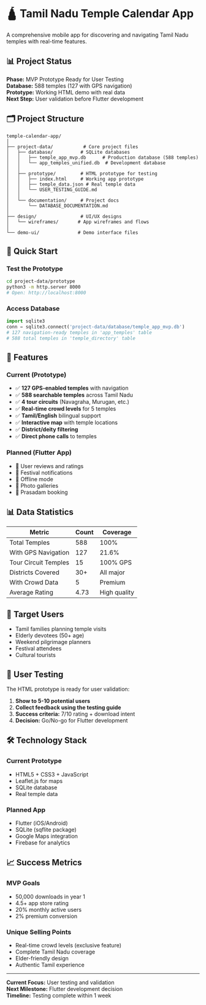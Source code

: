 # 🛕 Tamil Nadu Temple Calendar App

A comprehensive mobile app for discovering and navigating Tamil Nadu temples with real-time features.

## 📊 Project Status

**Phase:** MVP Prototype Ready for User Testing  
**Database:** 588 temples (127 with GPS navigation)  
**Prototype:** Working HTML demo with real data  
**Next Step:** User validation before Flutter development

## 🗂️ Project Structure

```
temple-calendar-app/
│
├── project-data/           # Core project files
│   ├── database/          # SQLite databases
│   │   ├── temple_app_mvp.db      # Production database (588 temples)
│   │   └── app_temples_unified.db  # Development database
│   │
│   ├── prototype/         # HTML prototype for testing
│   │   ├── index.html     # Working app prototype
│   │   ├── temple_data.json # Real temple data
│   │   └── USER_TESTING_GUIDE.md
│   │
│   └── documentation/     # Project docs
│       └── DATABASE_DOCUMENTATION.md
│
├── design/                # UI/UX designs
│   └── wireframes/       # App wireframes and flows
│
└── demo-ui/              # Demo interface files
```

## 🚀 Quick Start

### Test the Prototype
```bash
cd project-data/prototype
python3 -m http.server 8000
# Open: http://localhost:8000
```

### Access Database
```python
import sqlite3
conn = sqlite3.connect('project-data/database/temple_app_mvp.db')
# 127 navigation-ready temples in 'app_temples' table
# 588 total temples in 'temple_directory' table
```

## 📱 Features

### Current (Prototype)
- ✅ **127 GPS-enabled temples** with navigation
- ✅ **588 searchable temples** across Tamil Nadu
- ✅ **4 tour circuits** (Navagraha, Murugan, etc.)
- ✅ **Real-time crowd levels** for 5 temples
- ✅ **Tamil/English** bilingual support
- ✅ **Interactive map** with temple locations
- ✅ **District/deity filtering**
- ✅ **Direct phone calls** to temples

### Planned (Flutter App)
- 🔄 User reviews and ratings
- 🔄 Festival notifications
- 🔄 Offline mode
- 🔄 Photo galleries
- 🔄 Prasadam booking

## 📊 Data Statistics

| Metric | Count | Coverage |
|--------|-------|----------|
| Total Temples | 588 | 100% |
| With GPS Navigation | 127 | 21.6% |
| Tour Circuit Temples | 15 | 100% GPS |
| Districts Covered | 30+ | All major |
| With Crowd Data | 5 | Premium |
| Average Rating | 4.73 | High quality |

## 🎯 Target Users

- Tamil families planning temple visits
- Elderly devotees (50+ age)
- Weekend pilgrimage planners
- Festival attendees
- Cultural tourists

## 🧪 User Testing

The HTML prototype is ready for user validation:

1. **Show to 5-10 potential users**
2. **Collect feedback using the testing guide**
3. **Success criteria:** 7/10 rating + download intent
4. **Decision:** Go/No-go for Flutter development

## 🛠️ Technology Stack

### Current Prototype
- HTML5 + CSS3 + JavaScript
- Leaflet.js for maps
- SQLite database
- Real temple data

### Planned App
- Flutter (iOS/Android)
- SQLite (sqflite package)
- Google Maps integration
- Firebase for analytics

## 📈 Success Metrics

### MVP Goals
- 50,000 downloads in year 1
- 4.5+ app store rating
- 20% monthly active users
- 2% premium conversion

### Unique Selling Points
- Real-time crowd levels (exclusive feature)
- Complete Tamil Nadu coverage
- Elder-friendly design
- Authentic Tamil experience

---

**Current Focus:** User testing and validation  
**Next Milestone:** Flutter development decision  
**Timeline:** Testing complete within 1 week